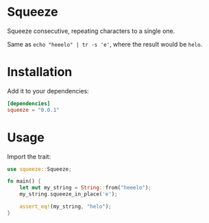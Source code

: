 # Squeeze

Squeeze consecutive, repeating characters to a single one.

Same as `echo "heeelo" | tr -s 'e'`, where the result would be `helo`.

# Installation

Add it to your dependencies:

```toml
[dependencies]
squeeze = "0.0.1"
```

# Usage

Import the trait:

```rust
use squeeze::Squeeze;

fn main() {
    let mut my_string = String::from("heeelo");
    my_string.squeeze_in_place('e');

    assert_eq!(my_string, "helo");
}
```
